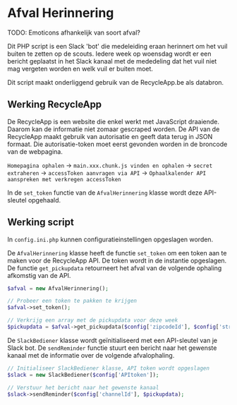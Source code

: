 # Afval Herinnering

TODO: Emoticons afhankelijk van soort afval?



Dit PHP script is een Slack 'bot' die medeleiding eraan herinnert om het vuil buiten te zetten op de scouts. Iedere week op woensdag wordt er een bericht geplaatst in het Slack kanaal met de mededeling dat het vuil niet mag vergeten worden en welk vuil er buiten moet.

Dit script maakt onderliggend gebruik van de RecycleApp.be als databron.

## Werking RecycleApp

De RecycleApp is een website die enkel werkt met JavaScript draaiende. Daarom kan de informatie niet zomaar gescraped worden. De API van de RecycleApp maakt gebruik van autorisatie en geeft data terug in JSON formaat. Die autorisatie-token moet eerst gevonden worden in de broncode van de webpagina.

`Homepagina ophalen` -> `main.xxx.chunk.js vinden en ophalen` -> `secret extraheren` -> `accessToken aanvragen via API` -> `Ophaalkalender API aanspreken met verkregen accessToken`

In de `set_token` functie van de `AfvalHerinnering` klasse wordt deze API-sleutel opgehaald.

## Werking script

In `config.ini.php` kunnen configuratieinstellingen opgeslagen worden.

De `AfvalHerinnering` klasse heeft de functie `set_token` om een token aan te maken voor de RecycleApp API. De token wordt in de instantie opgeslagen. De functie `get_pickupdata` retourneert het afval van de volgende ophaling afkomstig van de API.

```php
$afval = new AfvalHerinnering();

// Probeer een token te pakken te krijgen
$afval->set_token();

// Verkrijg een array met de pickupdata voor deze week
$pickupdata = $afval->get_pickupdata($config['zipcodeId'], $config['streetId'], $config['houseNumber'], date("Y-m-d"));
```

De `SlackBediener` klasse wordt geïnitialiseerd met een API-sleutel van je Slack bot. De `sendReminder` functie stuurt een bericht naar het gewenste kanaal met de informatie over de volgende afvalophaling.

```php
// Initialiseer SlackBediener klasse, API token wordt opgeslagen
$slack = new SlackBediener($config['APItoken']);

// Verstuur het bericht naar het gewenste kanaal
$slack->sendReminder($config['channelId'], $pickupdata);
```